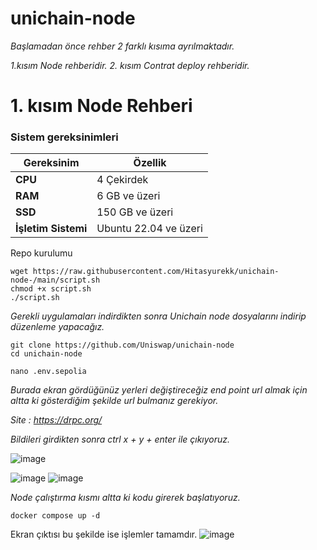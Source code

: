 # unichain-node

*Başlamadan önce rehber 2 farklı kısıma ayrılmaktadır.* 


*1.kısım Node rehberidir.*
*2. kısım Contrat deploy rehberidir.*

# 1. kısım Node Rehberi

### Sistem gereksinimleri

| **Gereksinim**        | **Özellik**   |
|-----------------------|---------------|
| **CPU**               | 4 Çekirdek    |
| **RAM**               | 6 GB ve üzeri |
| **SSD**               | 150 GB ve üzeri |
| **İşletim Sistemi**   | Ubuntu 22.04 ve üzeri |


Repo kurulumu 

```
wget https://raw.githubusercontent.com/Hitasyurekk/unichain-node-/main/script.sh
chmod +x script.sh
./script.sh 
```

*Gerekli uygulamaları indirdikten sonra Unichain node dosyalarını indirip düzenleme yapacağız.*
```
git clone https://github.com/Uniswap/unichain-node
cd unichain-node

nano .env.sepolia
```
*Burada ekran gördüğünüz yerleri değiştireceğiz end point url almak için altta ki gösterdiğim şekilde url bulmanız gerekiyor.*

*Site : https://drpc.org/* 

*Bildileri girdikten sonra ctrl x + y + enter ile çıkıyoruz.*

![image](https://github.com/user-attachments/assets/36ada188-e521-42b3-b3d9-0f296148c6cf)

![image](https://github.com/user-attachments/assets/943c32ea-0d45-454c-a8fa-a20aecc0762f)
![image](https://github.com/user-attachments/assets/6df4cd71-9fdc-4c2e-aae0-e9a20f8d03eb)

*Node çalıştırma kısmı altta ki kodu girerek başlatıyoruz.*

```
docker compose up -d 
```
Ekran çıktısı bu şekilde ise işlemler tamamdır.
![image](https://github.com/user-attachments/assets/c1c32316-2e9e-49a7-b554-3438aba3bd98)

